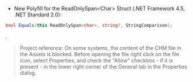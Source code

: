 - New Polyfill for the ReadOnlySpan&lt;Char&gt; Struct (.NET Framework 4.5, .NET Standard 2.0):
```csharp
bool Equals(this ReadOnlySpan<char>, string?, StringComparison);
```
.
> Project reference: On some systems, the content of the CHM file in the Assets is blocked. Before opening the file right click on the file icon, select Properties, and check the "Allow" checkbox - if it is present - in the lower right corner of the General tab in the Properties dialog.
